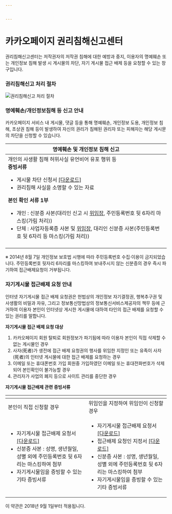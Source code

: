 ```yaml
---


---
```


<h1 id="카카오페이지-권리침해신고센터">카카오페이지 권리침해신고센터</h1>
<p>권리침해신고센터는 저작권자의 저작권 침해에 대한 예방과 중지, 이용자의 명예훼손 또는 개인정보 침해 발생 시 게시물의 차단, 자기 게시물 접근 배제 등을 요청할 수 있는 창구입니다.</p>
<h3 id="권리침해신고-처리-절차">권리침해신고 처리 절차</h3>
<p><img src="https://page.kakao.com/static/pc/policyRight.png" alt="권리침해신고 처리 절차"></p>
<h3 id="명예훼손개인정보침해-등-신고-안내">명예훼손/개인정보침해 등 신고 안내</h3>
<p>카카오페이지 서비스 내 게시물, 댓글 등을 통해 명예훼손, 개인정보 도용, 개인정보 침해, 초상권 침해 등이 발생하여 자신의 권리가 침해된 권리자 또는 피해자는 해당 게시문의 차단을 신청할 수 있습니다.</p>

<table>
<thead>
<tr>
<th>명예훼손 및 개인정보 침해 신고</th>
</tr>
</thead>
<tbody>
<tr>
<td>개인의 사생활 침해 허위사실 유언비어 유포 행위 등 <br> <strong>증빙서류</strong><ul><li> 게시물 차단 신청서  <a href="https://page.kakao.com/download/right01.doc">[다운로드]</a></li><li>권리침해 사실을 소명할 수 있는 자료</li></ul><strong>본인 확인 서류 1부</strong><ul><li>개인 : 신분증 사본(대리인 신고 시  <a href="https://page.kakao.com/download/right06.doc">위임장</a>, 주민등록번호 뒷 6자리 마스킹(가림 처리))</li><li>단체 : 사업자등록증 사본 및  <a href="https://page.kakao.com/download/right06.doc">위임장</a>, 대리인 신분증 사본(주민등록번호 뒷 6자리 등 마스킹(가림 처리))</li></ul></td>
</tr>
<tr>
<td></td>
</tr>
</tbody>
</table><p>※ 2014년 8월 7일 개인정보 보호법 시행에 따라 주민등록번호 수집·이용이 금지되었습니다. 주민등록번호 뒷자리 6자리를 마스킹하여 보내주시지 않는 신분증의 경우 즉시 파기하여 접근배제요청이 거부됩니다.</p>
<h3 id="자기게시물-접근배제-요청-안내">자기게시물 접근배제 요청 안내</h3>
<p>인터넷 자기게시물 접근 배제 요청권은 헌법상의 개인정보 자기결정권, 행복추구권 및 사생활의 비밀과 자유, 그리고 정보통신망법상의 정보통신서비스제공자의 책무 등에 근거하여 이용자 본인이 인터넷상 게시한 게시물에 대하여 타인의 접근 배제를 요청할 수 있는 권리를 말합니다.</p>
<p><strong>자기게시물 접근 배제 요청 대상</strong></p>
<ol>
<li>카카오페이지 회원 탈퇴로 회원정보가 파기됨에 따라 이용자 본인이 직접 삭제할 수 없는 게시물인 경우</li>
<li>사자(死者)가 생전에 접근 배제 요청권의 행사를 위임한 지정인 또는 유족이 사자(死者)의 인터넷 게시물에 대한 접근 배제를 요청하는 경우</li>
<li>이메일 또는 휴대폰번호 가입 회원중 가입하였던 이메일 또는 휴대전화번호가 삭제되어 본인확인이 불가능할 경우</li>
<li>관리자가 사업의 폐지 등으로 사이트 관리를 중단한 경우</li>
</ol>
<p><strong>자기게시물 접근배제 관련 증빙서류</strong></p>

<table>
<thead>
<tr>
<th align="left"></th>
<th align="left"></th>
</tr>
</thead>
<tbody>
<tr>
<td align="left">본인이 직접 신청할 경우</td>
<td align="left">위임인을 지정하여 위임인이 신청할 경우</td>
</tr>
<tr>
<td align="left"><ul><li>자기게시물 접근배제 요청서  <a href="https://page.kakao.com/download/right04.docx">[다운로드]</a></li><li>신분증 사본 : 성명, 생년월일, 성별 외에 주민등록번호 뒷 6자리는 마스킹하여 첨부</li><li>자기게시물임을 증빙할 수 있는 기타 증빙서류</li></ul></td>
<td align="left"><ul><li>자기게시물 접근배제 요청서  <a href="https://page.kakao.com/download/right04.docx">[다운로드]</a></li><li>접근배제 요청인 지정서  <a href="https://page.kakao.com/download/right05.docx">[다운로드]</a></li><li>신분증 사본 : 성명, 생년월일, 성별 외에 주민등록번호 뒷 6자리는 마스킹하여 첨부</li><li>자기게시물임을 증빙할 수 있는 기타 증빙서류</li></ul></td>
</tr>
</tbody>
</table><p>이 약관은 2018년 9월 1일부터 적용됩니다.</p>

